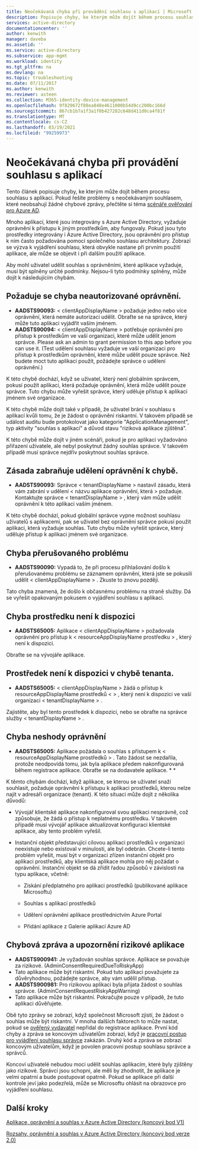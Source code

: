 ```yaml
---
title: Neočekávaná chyba při provádění souhlasu s aplikací | Microsoft Docs
description: Popisuje chyby, ke kterým může dojít během procesu souhlasu s aplikací a o tom, co s nimi můžete dělat.
services: active-directory
documentationcenter: ''
author: kenwith
manager: daveba
ms.assetid: ''
ms.service: active-directory
ms.subservice: app-mgmt
ms.workload: identity
ms.tgt_pltfrm: na
ms.devlang: na
ms.topic: troubleshooting
ms.date: 07/11/2017
ms.author: kenwith
ms.reviewer: asteen
ms.collection: M365-identity-device-management
ms.openlocfilehash: 9f829672f88ea848e4611000b54d9cc200bc166d
ms.sourcegitcommit: 867cb1b7a1f3a1f0b427282c648d411d0ca4f81f
ms.translationtype: MT
ms.contentlocale: cs-CZ
ms.lasthandoff: 03/19/2021
ms.locfileid: "99259973"
---
```

# <a name="unexpected-error-when-performing-consent-to-an-application"></a>Neočekávaná chyba při provádění souhlasu s aplikací

Tento článek popisuje chyby, ke kterým může dojít během procesu souhlasu s aplikací. Pokud řešíte problémy s neočekávaným souhlasem, které neobsahují žádné chybové zprávy, přečtěte si téma [scénáře ověřování pro Azure AD](../develop/authentication-vs-authorization.md).

Mnoho aplikací, které jsou integrovány s Azure Active Directory, vyžaduje oprávnění k přístupu k jiným prostředkům, aby fungovaly. Pokud jsou tyto prostředky integrovány i Azure Active Directory, jsou oprávnění pro přístup k nim často požadována pomocí společného souhlasu architektury. Zobrazí se výzva k vyjádření souhlasu, která obvykle nastane při prvním použití aplikace, ale může se objevit i při dalším použití aplikace.

Aby mohl uživatel udělit souhlas s oprávněními, které aplikace vyžaduje, musí být splněny určité podmínky. Nejsou-li tyto podmínky splněny, může dojít k následujícím chybám.

## <a name="requesting-not-authorized-permissions-error"></a>Požaduje se chyba neautorizované oprávnění.
* **AADSTS90093:** &lt; clientAppDisplayName &gt; požaduje jedno nebo více oprávnění, která nemáte autorizaci udělit. Obraťte se na správce, který může tuto aplikaci vyjádřit vaším jménem.
* **AADSTS90094:** &lt; clientAppDisplayName &gt; potřebuje oprávnění pro přístup k prostředkům ve vaší organizaci, které může udělit jenom správce. Please ask an admin to grant permission to this app before you can use it. (Test udělení souhlasu vyžaduje ve vaší organizaci pro přístup k prostředkům oprávnění, které může udělit pouze správce. Než budete moct tuto aplikaci použít, požádejte správce o udělení oprávnění.)

K této chybě dochází, když se uživatel, který není globálním správcem, pokusí použít aplikaci, která požaduje oprávnění, která může udělit pouze správce. Tuto chybu může vyřešit správce, který uděluje přístup k aplikaci jménem své organizace.

K této chybě může dojít také v případě, že uživatel brání v souhlasu s aplikací kvůli tomu, že je žádost o oprávnění riskantní. V takovém případě se událost auditu bude protokolovat jako kategorie "ApplicationManagement", typ aktivity "souhlas s aplikací" a důvod stavu "riziková aplikace zjištěná".

K této chybě může dojít v jiném scénáři, pokud je pro aplikaci vyžadováno přiřazení uživatele, ale nebyl poskytnut žádný souhlas správce. V takovém případě musí správce nejdřív poskytnout souhlas správce.   

## <a name="policy-prevents-granting-permissions-error"></a>Zásada zabraňuje udělení oprávnění k chybě.
* **AADSTS90093:** Správce &lt; tenantDisplayName &gt; nastavil zásadu, která vám zabrání v udělení &lt; názvu aplikace oprávnění, která &gt; požaduje. Kontaktujte správce &lt; tenantDisplayName &gt; , který vám může udělit oprávnění k této aplikaci vaším jménem.

K této chybě dochází, pokud globální správce vypne možnost souhlasu uživatelů s aplikacemi, pak se uživatel bez oprávnění správce pokusí použít aplikaci, která vyžaduje souhlas. Tuto chybu může vyřešit správce, který uděluje přístup k aplikaci jménem své organizace.

## <a name="intermittent-problem-error"></a>Chyba přerušovaného problému
* **AADSTS90090:** Vypadá to, že při procesu přihlašování došlo k přerušovanému problému se záznamem oprávnění, která jste se pokusili udělit &lt; clientAppDisplayName &gt; . Zkuste to znovu později.

Tato chyba znamená, že došlo k občasnému problému na straně služby. Dá se vyřešit opakovaným pokusem o vyjádření souhlasu s aplikací.

## <a name="resource-not-available-error"></a>Chyba prostředku není k dispozici
* **AADSTS65005:** Aplikace &lt; clientAppDisplayName &gt; požadovala oprávnění pro přístup k &lt; resourceAppDisplayName prostředku &gt; , který není k dispozici. 

Obraťte se na vývojáře aplikace.

##  <a name="resource-not-available-in-tenant-error"></a>Prostředek není k dispozici v chybě tenanta.
* **AADSTS65005:** &lt; clientAppDisplayName &gt; žádá o přístup k resourceAppDisplayName prostředků &lt; &gt; , který není k dispozici ve vaší organizaci &lt; tenantDisplayName &gt; . 

Zajistěte, aby byl tento prostředek k dispozici, nebo se obraťte na správce služby &lt; tenantDisplayName &gt; .

## <a name="permissions-mismatch-error"></a>Chyba neshody oprávnění
* **AADSTS65005:** Aplikace požádala o souhlas s přístupem k &lt; resourceAppDisplayName prostředků &gt; . Tato žádost se nezdařila, protože neodpovídá tomu, jak byla aplikace předem nakonfigurovaná během registrace aplikace. Obraťte se na dodavatele aplikace. * *

K těmto chybám dochází, když aplikace, se kterou se uživatel snaží souhlasit, požaduje oprávnění k přístupu k aplikaci prostředků, kterou nelze najít v adresáři organizace (tenant). K této situaci může dojít z několika důvodů:

-   Vývojář klientské aplikace nakonfiguroval svou aplikaci nesprávně, což způsobuje, že žádá o přístup k neplatnému prostředku. V takovém případě musí vývojář aplikace aktualizovat konfiguraci klientské aplikace, aby tento problém vyřešil.

-   Instanční objekt představující cílovou aplikaci prostředků v organizaci neexistuje nebo existoval v minulosti, ale byl odebrán. Chcete-li tento problém vyřešit, musí být v organizaci zřízen instanční objekt pro aplikaci prostředků, aby klientská aplikace mohla pro něj požádat o oprávnění. Instanční objekt se dá zřídit řadou způsobů v závislosti na typu aplikace, včetně:

    -   Získání předplatného pro aplikaci prostředků (publikované aplikace Microsoftu)

    -   Souhlas s aplikací prostředků

    -   Udělení oprávnění aplikace prostřednictvím Azure Portal

    -   Přidání aplikace z Galerie aplikací Azure AD

## <a name="risky-app-error-and-warning"></a>Chybová zpráva a upozornění rizikové aplikace
* **AADSTS900941:** Je vyžadován souhlas správce. Aplikace se považuje za rizikové. (AdminConsentRequiredDueToRiskyApp)
* Tato aplikace může být riskantní. Pokud tuto aplikaci považujete za důvěryhodnou, požádejte správce, aby vám udělil přístup.
* **AADSTS900981:** Pro rizikovou aplikaci byla přijata žádost o souhlas správce. (AdminConsentRequestRiskyAppWarning)
* Tato aplikace může být riskantní. Pokračujte pouze v případě, že tuto aplikaci důvěřujete.

Obě tyto zprávy se zobrazí, když společnost Microsoft zjistí, že žádost o souhlas může být riskantní. V mnoha dalších faktorech to může nastat, pokud se [ověřený vydavatel](../develop/publisher-verification-overview.md) nepřidal do registrace aplikace. První kód chyby a zpráva se koncovým uživatelům zobrazí, když je [pracovní postup pro vyjádření souhlasu správce](configure-admin-consent-workflow.md) zakázán. Druhý kód a zpráva se zobrazí koncovým uživatelům, když je povolen pracovní postup souhlasu správce a správců. 

Koncoví uživatelé nebudou moci udělit souhlas aplikacím, které byly zjištěny jako rizikové. Správci jsou schopni, ale měli by zhodnotit, že aplikace je velmi opatrní a bude postupovat opatrně. Pokud se aplikace při další kontrole jeví jako podezřelá, může se Microsoftu ohlásit na obrazovce pro vyjádření souhlasu. 

## <a name="next-steps"></a>Další kroky 

[Aplikace, oprávnění a souhlas v Azure Active Directory (koncový bod V1)](../develop/quickstart-register-app.md)<br>

[Rozsahy, oprávnění a souhlas v Azure Active Directory (koncový bod verze 2.0)](../develop/v2-permissions-and-consent.md)